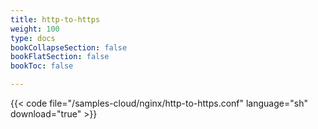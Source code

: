 ```yaml
---
title: http-to-https
weight: 100
type: docs
bookCollapseSection: false
bookFlatSection: false
bookToc: false

---
```


{{< code file="/samples-cloud/nginx/http-to-https.conf" language="sh" download="true" >}}
